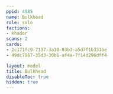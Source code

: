 ```yaml
---
ppid: 4985
name: Bulkhead
role: solo
factions:
- khador
scans: 2
cards:
- 2c171fc9-7137-3a10-83b3-a5d7f1b331be
- 49dc7967-35d3-30b1-af4a-7f14d296dff4

layout: model
title: Bulkhead
disableToc: true
hidden: true
---
```


